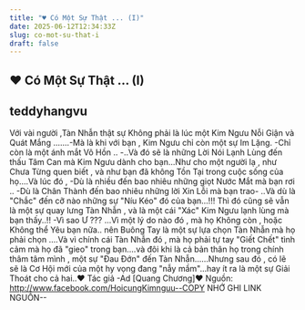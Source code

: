 ```yaml
---
title: "♥ Có Một Sự Thật ... (I)"
date: 2025-06-12T12:34:33Z
slug: co-mot-su-that-i
draft: false
---
```


## ♥ Có Một Sự Thật ... (I)

## teddyhangvu

Với vài người ,Tàn Nhẫn thật sự Không phải là lúc một Kim Ngưu Nỗi Giận và Quát Mắng .......-Mà là khi với bạn , Kim Ngưu chỉ còn một sự Im Lặng. -Chỉ còn là một ánh mắt Vô Hồn .. -..Và đó sẽ là những Lời Nói Lạnh Lùng đến thấu Tâm Can mà Kim Ngưu dành cho bạn...Như cho một người lạ , như Chưa Từng quen biết , và như bạn đã không Tồn Tại trong cuộc sống của họ....Và lúc đó , -Dù là nhiều đến bao nhiêu những giọt Nước Mắt mà bạn rơi .. -Dù là Chân Thành đến bao nhiêu những lời Xin Lỗi mà bạn trao- ..Và dù là "Chắc" đến cỡ nào những sự "Níu Kéo" đó của bạn...!!! Thì đó cũng sẽ vẫn là một sự quay lưng Tàn Nhẫn , và là một cái "Xác" Kim Ngưu lạnh lùng mà bạn thấy..!! -Vì sao Ư ??? ...Vì một lý do nào đó , mà họ Không còn , hoặc Không thể Yêu bạn nữa.. nên Buông Tay là một sự lựa chọn Tàn Nhẫn mà họ phải chọn ....Và vì chính cái Tàn Nhẫn đó , mà họ phải tự tay "Giết Chết" tình cảm mà họ đã "gieo" trong bạn....và đôi khi là cả bản thân họ trong chính thâm tâm mình , một sự "Đau Đớn" đến Tàn Nhẫn......Nhưng sau đó , có lẽ sẽ là Cơ Hội mới của một hy vọng đang "nẫy mầm"...hay ít ra là một sự Giải Thoát cho cả hai..♥ Tác giả -Ad [Quang Chương]♥ Nguồn: http://www.facebook.com/HoicungKimnguu--COPY NHỚ GHI LINK NGUỒN--